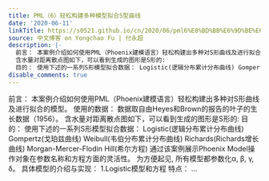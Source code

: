 ```yaml
---
title: PML（6）轻松构建多种模型拟合S型曲线
date: '2020-06-11'
linkTitle: https://s0521.github.io/cn/2020/06/pml6%E8%BD%BB%E6%9D%BE%E6%9E%84%E5%BB%BA%E5%A4%9A%E7%A7%8D%E6%A8%A1%E5%9E%8B%E6%8B%9F%E5%90%88s%E5%9E%8B%E6%9B%B2%E7%BA%BF/
source: 中文博客 on Yongchao Fu | 付永超
description: |-
  前言： 本案例介绍如何使用PML（Phoenix建模语言）轻松构建出多种对S形曲线及进行拟合的模型。 使用的数据： 数据取自由Heyes和Brown的报告的叶子的生长数据（1956）。
  含水量对距离散点图如下，可以看到生成的图形是S形的:
  目的： 使用下述的一系列S形模型拟合数据： Logistic(逻辑分布累计分布曲线) Gompertz(戈珀兹曲线) Weibull(韦伯分布累计分布曲线) Richards(Richards增长曲线) Morgan-Mercer-Flodin Hill(希尔方程) 通过该案例展示Phoenix Model操作对象在参数名称和方程方面的灵活性。 为方便起见, 所有模型都参数化α, β, γ, δ。 具体模型的介绍与实现： 1.Logistic模型和方程 特点： ...
disable_comments: true
---
```

前言： 本案例介绍如何使用PML（Phoenix建模语言）轻松构建出多种对S形曲线及进行拟合的模型。 使用的数据： 数据取自由Heyes和Brown的报告的叶子的生长数据（1956）。
含水量对距离散点图如下，可以看到生成的图形是S形的:
目的： 使用下述的一系列S形模型拟合数据： Logistic(逻辑分布累计分布曲线) Gompertz(戈珀兹曲线) Weibull(韦伯分布累计分布曲线) Richards(Richards增长曲线) Morgan-Mercer-Flodin Hill(希尔方程) 通过该案例展示Phoenix Model操作对象在参数名称和方程方面的灵活性。 为方便起见, 所有模型都参数化α, β, γ, δ。 具体模型的介绍与实现： 1.Logistic模型和方程 特点： ...